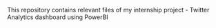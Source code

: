 This repository contains relevant files of my internship project - Twitter Analytics dashboard using PowerBI
